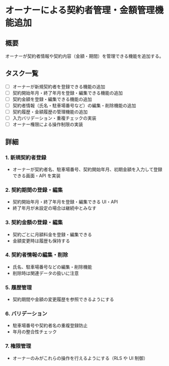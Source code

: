# オーナーによる契約者管理・金額管理機能追加

## 概要

オーナーが契約者情報や契約内容（金額・期間）を管理できる機能を追加する。

## タスク一覧

- [ ] オーナーが新規契約者を登録できる機能の追加
- [ ] 契約開始年月・終了年月を登録・編集できる機能の追加
- [ ] 契約金額を登録・編集できる機能の追加
- [ ] 契約者情報（氏名・駐車場番号など）の編集・削除機能の追加
- [ ] 契約履歴・金額履歴の管理機能の追加
- [ ] 入力バリデーション・重複チェックの実装
- [ ] オーナー権限による操作制限の実装

## 詳細

### 1. 新規契約者登録

- オーナーが契約者名、駐車場番号、契約開始年月、初期金額を入力して登録できる画面・API を実装

### 2. 契約期間の登録・編集

- 契約開始年月・終了年月を登録・編集できる UI・API
- 終了年月が未設定の場合は継続中とみなす

### 3. 契約金額の登録・編集

- 契約ごとに月額料金を登録・編集できる
- 金額変更時は履歴も保持する

### 4. 契約者情報の編集・削除

- 氏名、駐車場番号などの編集・削除機能
- 削除時は関連データの扱いに注意

### 5. 履歴管理

- 契約期間や金額の変更履歴を参照できるようにする

### 6. バリデーション

- 駐車場番号や契約者名の重複登録防止
- 年月の整合性チェック

### 7. 権限管理

- オーナーのみがこれらの操作を行えるようにする（RLS や UI 制御）
